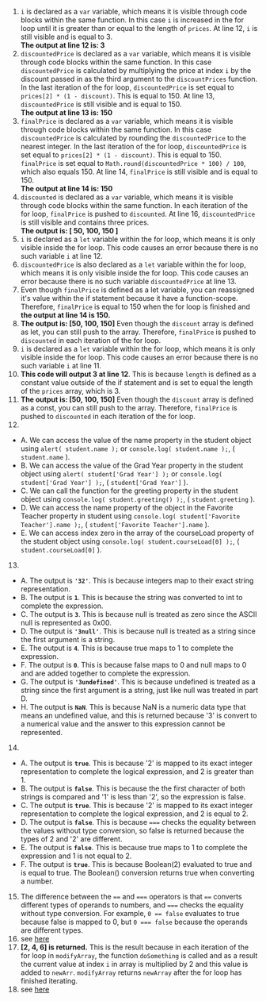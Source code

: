 1. `i` is declared as a `var` variable, which means it is visible through code blocks within the same function. In this case `i` is increased in the for loop until it is greater than or equal to the length of `prices`. At line 12, `i` is still visible and is equal to 3. </br>**The output at line 12 is: 3**
2. `discountedPrice` is declared as a `var` variable, which means it is visible through code blocks within the same function. In this case `discountedPrice` is calculated by multiplying the price at index `i` by the discount passed in as the third argument to the `discountPrices` function. In the last iteration of the for loop, `discountedPrice` is set equal to `prices[2] * (1 - discount)`. This is equal to 150. At line 13, `discountedPrice` is still visible and is equal to 150. </br>**The output at line 13 is: 150**
3. `finalPrice` is declared as a `var` variable, which means it is visible through code blocks within the same function. In this case `discountedPrice` is calculated by rounding the `discountedPrice` to the nearest integer. In the last iteration of the for loop, `discountedPrice` is set equal to `prices[2] * (1 - discount)`. This is equal to 150. `finalPrice` is set equal to `Math.round(discountedPrice * 100) / 100`, which also equals 150. At line 14, `finalPrice` is still visible and is equal to 150. </br>**The output at line 14 is: 150** 
4. `discounted` is declared as a `var` variable, which means it is visible through code blocks within the same function. In each iteration of the for loop, `finalPrice` is pushed to `discounted`. At line 16, `discountedPrice` is still visible and contains three prices. </br>**The output is: [ 50, 100, 150 ]**
5. `i` is declared as a `let` variable within the for loop, which means it is only visible inside the for loop. This code causes an error because there is no such variable `i` at line 12.
6. `discountedPrice` is also declared as a `let` variable within the for loop, which means it is only visible inside the for loop. This code causes an error because there is no such variable `discountedPrice` at line 13.
7. Even though `finalPrice` is defined as a let variable, you can reassigned it's value within the if statement because it have a function-scope. Therefore, `finalPrice` is equal to 150 when the for loop is finished and **the output at line 14 is 150.**
8. **The output is: [50, 100, 150]** Even though the `discount` array is defined as let, you can still push to the array. Therefore, `finalPrice` is pushed to `discounted` in each iteration of the for loop.
9. `i` is declared as a `let` variable within the for loop, which means it is only visible inside the for loop. This code causes an error because there is no such variable `i` at line 11.
10. **This code will output 3 at line 12**. This is because `length` is defined as a constant value outside of the if statement and is set to equal the length of the `prices` array, which is 3.
11. **The output is: [50, 100, 150]** Even though the `discount` array is defined as a const, you can still push to the array. Therefore, `finalPrice` is pushed to `discounted` in each iteration of the for loop.
12. 
- A. We can access the value of the name property in the student object using `alert( student.name );` or `console.log( student.name );`, ( `student.name` ).
- B. We can access the value of the Grad Year property in the student object using `alert( student['Grad Year'] );` or `console.log( student['Grad Year'] );`, ( `student['Grad Year']` ).
- C. We can call the function for the greeting property in the student object using `console.log( student.greeting() );`, ( `student.greeting` ).
- D. We can access the name property of the object in the Favorite Teacher property in student using `console.log( student['Favorite Teacher'].name );`, ( `student['Favorite Teacher'].name` ).
- E. We can access index zero in the array of the courseLoad property of the student object using `console.log( student.courseLoad[0] );`, ( `student.courseLoad[0]` ).
13. 
- A. The output is **`'32'`**. This is because integers map to their exact string representation.
- B. The output is **`1`**. This is because the string was converted to int to complete the expression.
- C. The output is **`3`**. This is because null is treated as zero since the ASCII null is represented as 0x00.
- D. The output is **`'3null'`**. This is because null is treated as a string since the first argument is a string.
- E. The output is **`4`**. This is because true maps to 1 to complete the expression.
- F. The output is **`0`**. This is because false maps to 0 and null maps to 0 and are added together to complete the expression.
- G. The output is **`'3undefined'`**. This is because undefined is treated as a string since the first argument is a string, just like null was treated in part D.
- H. The output is **`NaN`**. This is because NaN is a numeric data type that means an undefined value, and this is returned because '3' is convert to a numerical value and the answer to this expression cannot be represented.
14. 
- A. The output is **`true`**. This is because '2' is mapped to its exact integer representation to complete the logical expression, and 2 is greater than 1.
- B. The output is **`false`**. This is because the the first character of both strings is compared and '1' is less than '2', so the expression is false.
- C. The output is **`true`**. This is because '2' is mapped to its exact integer representation to complete the logical expression, and 2 is equal to 2.
- D. The output is **`false`**. This is because `===` checks the equality between the values without type conversion, so false is returned because the types of 2 and '2' are different.
- E. The output is **`false`**. This is because true maps to 1 to complete the expression and 1 is not equal to 2.
- F. The output is **`true`**. This is because Boolean(2) evaluated to true and is equal to true. The Boolean() conversion returns true when converting a number.
15. The difference between the `==` and `===` operators is that `==` converts different types of operands to numbers, and `===` checks the equality without type conversion. For example, `0 == false` evaluates to true because false is mapped to 0, but `0 === false` because the operands are different types.
16. see [here](part2-question16.js)
17. **[2, 4, 6] is returned.** This is the result because in each iteration of the for loop in `modifyArray`, the function `doSomething` is called and as a result the current value at index `i` in array is multiplied by 2 and this value is added to `newArr`. `modifyArray` returns `newArray` after the for loop has finished iterating.
18. see [here](part2-question18.js)
